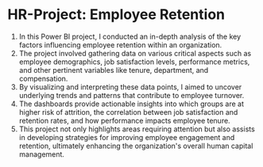 # HR-Project: Employee Retention

1. In this Power BI project, I conducted an in-depth analysis of the key factors influencing employee retention within an organization. 
2. The project involved gathering data on various critical aspects such as employee demographics, job satisfaction levels, performance metrics, and other pertinent variables like tenure, department, and compensation.
3. By visualizing and interpreting these data points, I aimed to uncover underlying trends and patterns that contribute to employee turnover.
4. The dashboards provide actionable insights into which groups are at higher risk of attrition, the correlation between job satisfaction and retention rates, and how performance impacts employee tenure.
5. This project not only highlights areas requiring attention but also assists in developing strategies for improving employee engagement and retention, ultimately enhancing the organization's overall human capital management.
